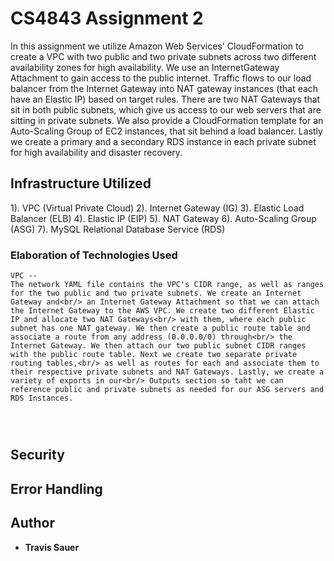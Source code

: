 # CS4843 Assignment 2

In this assignment we utilize Amazon Web Services' CloudFormation to create a VPC with two public and two private subnets across two different availability zones for high availability. We use an InternetGateway Attachment to gain access to the public internet. Traffic flows to our load balancer from the Internet Gateway into NAT gateway instances (that each have an Elastic IP) based on target rules. There are two NAT Gateways that sit in both public subnets, which give us access to our web servers that are sitting in private subnets. We also provide a CloudFormation template for an Auto-Scaling Group of EC2 instances, that sit behind a load balancer. Lastly we create a primary and a secondary RDS instance in each private subnet for high availability and disaster recovery.

## Infrastructure Utilized

1). VPC (Virtual Private Cloud)
2). Internet Gateway (IG)
3). Elastic Load Balancer (ELB)
4). Elastic IP (EIP)
5). NAT Gateway
6). Auto-Scaling Group (ASG)
7). MySQL Relational Database Service (RDS)

### Elaboration of Technologies Used

```
VPC --
The network YAML file contains the VPC's CIDR range, as well as ranges for the two public and two private subnets. We create an Internet Gateway and<br/> an Internet Gateway Attachment so that we can attach the Internet Gateway to the AWS VPC. We create two different Elastic IP and allocate two NAT Gateways<br/> with them, where each public subnet has one NAT gateway. We then create a public route table and associate a route from any address (0.0.0.0/0) through<br/> the Internet Gateway. We then attach our two public subnet CIDR ranges with the public route table. Next we create two separate private routing tables,<br/> as well as routes for each and associate them to their respective private subnets and NAT Gateways. Lastly, we create a variety of exports in our<br/> Outputs section so taht we can reference public and private subnets as needed for our ASG servers and RDS Instances.
```
```
```
```
```
```
```

## Security

## Error Handling

## Author

* **Travis Sauer**

